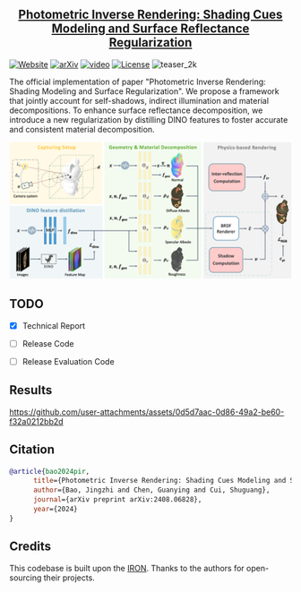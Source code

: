 <h2 align="center"><a href="https://arxiv.org/abs/2408.06828">Photometric Inverse Rendering: Shading Cues Modeling and Surface Reflectance Regularization</a></h2>

[![Website](https://raw.githubusercontent.com/prs-eth/Marigold/main/doc/badges/badge-website.svg)](https://jzbao03.site/projects/PIR/)
[![arXiv](https://img.shields.io/badge/arXiv-2408.06828-b31b1b.svg)](https://arxiv.org/abs/2408.06828) 
[![video](https://img.shields.io/badge/Supp._Video-E33122?logo=Youtube)](https://static.jzbao03.site/projects/pir/videos/supp_video.1080p.H265.30fps(1.8).crf18.mp4)
[![License](https://img.shields.io/badge/License-BSD--2--Clause-929292)](https://opensource.org/license/bsd-2-clause)
<img width="1280" alt="teaser_2k" src="https://github.com/user-attachments/assets/c33739cc-8e8a-408c-8852-bbdd50301be1">


The official implementation of paper "Photometric Inverse Rendering: Shading Modeling and Surface Regularization". We propose a framework that jointly account for self-shadows, indirect illumination and material decompositions. To enhance surface reflectance decomposition, we introduce a new regularization by distilling DINO features to foster accurate and consistent material decomposition.


![Overview](./assets/overview.png)


## TODO

- [x] Technical Report
- [ ] Release Code
- [ ] Release Evaluation Code


## Results



https://github.com/user-attachments/assets/0d5d7aac-0d86-49a2-be60-f32a0212bb2d




## Citation

```bibtex
@article{bao2024pir,
      title={Photometric Inverse Rendering: Shading Cues Modeling and Surface Reflectance Regularization},
      author={Bao, Jingzhi and Chen, Guanying and Cui, Shuguang},
      journal={arXiv preprint arXiv:2408.06828},
      year={2024}
}
```


## Credits
This codebase is built upon the [IRON](https://github.com/Kai-46/IRON). Thanks to the authors for open-sourcing their projects.
